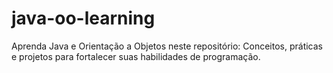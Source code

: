 # java-oo-learning
Aprenda Java e Orientação a Objetos neste repositório: Conceitos, práticas e projetos para fortalecer suas habilidades de programação.
